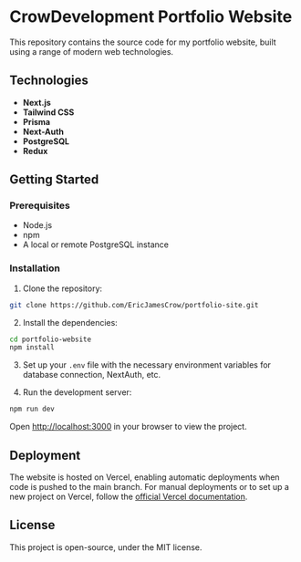 # CrowDevelopment Portfolio Website

This repository contains the source code for my portfolio website, built using a range of modern web technologies.

## Technologies

- **Next.js**
- **Tailwind CSS**
- **Prisma**
- **Next-Auth**
- **PostgreSQL**
- **Redux**

## Getting Started

### Prerequisites

- Node.js
- npm
- A local or remote PostgreSQL instance

### Installation

1. Clone the repository:
```bash
git clone https://github.com/EricJamesCrow/portfolio-site.git
```

2. Install the dependencies:
```bash
cd portfolio-website
npm install
```

3. Set up your `.env` file with the necessary environment variables for database connection, NextAuth, etc.

4. Run the development server:
```bash
npm run dev
```
Open [http://localhost:3000](http://localhost:3000) in your browser to view the project.

## Deployment

The website is hosted on Vercel, enabling automatic deployments when code is pushed to the main branch. For manual deployments or to set up a new project on Vercel, follow the [official Vercel documentation](https://vercel.com/docs).

## License

This project is open-source, under the MIT license.
